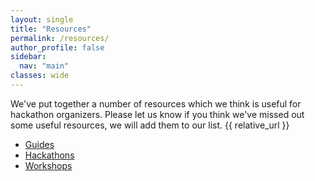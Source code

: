 ```yaml
---
layout: single
title: "Resources"
permalink: /resources/
author_profile: false
sidebar:
  nav: "main"
classes: wide
---
```


We've put together a number of resources which we think is useful for hackathon organizers. Please let us know if you think we've missed out some useful resources, we will add them to our list.
{{ relative_url }}
- <a href="{{ relative_url }}/hackathon-planning-kit/guides">Guides</a>
- <a href="{{ relative_url }}/hackathon-planning-kit/hackathons">Hackathons</a>
- <a href="{{ relative_url }}/hackathon-planning-kit/workshops">Workshops</a>
